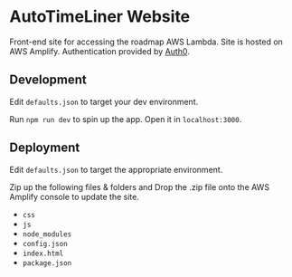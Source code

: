 # AutoTimeLiner Website

Front-end site for accessing the roadmap AWS Lambda. Site is hosted on AWS Amplify. Authentication provided by [Auth0](https://auth0.com).

## Development

Edit `defaults.json` to target your dev environment.

Run `npm run dev` to spin up the app. Open it in `localhost:3000`.

## Deployment

Edit `defaults.json` to target the appropriate environment.

Zip up the following files & folders and Drop the .zip file onto the AWS Amplify console to update the site.

* `css`
* `js`
* `node_modules`
* `config.json`
* `index.html`
* `package.json`
